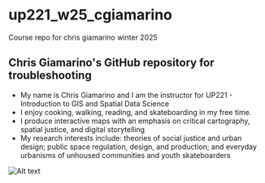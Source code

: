 # up221_w25_cgiamarino
Course repo for chris giamarino winter 2025
## Chris Giamarino's GitHub repository for troubleshooting 

* My name is Chris Giamarino and I am the instructor for UP221 - Introduction to GIS and Spatial Data Science
* I enjoy cooking, walking, reading, and skateboarding in my free time.
* I produce interactive maps with an emphasis on critical cartography, spatial justice, and digital storytelling
* My research interests include: theories of social justice and urban design; public space regulation, design, and production; and everyday urbanisms of unhoused communities and youth skateboarders

![Alt text](https://pbs.twimg.com/media/GHT5xFiagAAhBU_?format=jpg&name=large "Presenting on 'Creative Destruction' panel focusing on urban design, architecture, and skateboarding")